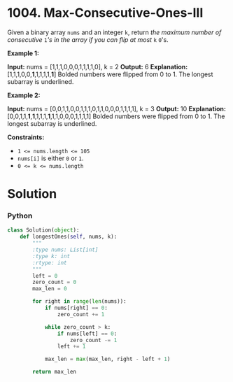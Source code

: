 # 1004. Max-Consecutive-Ones-III

Given a binary array  `nums`  and an integer  `k`, return  _the maximum number of consecutive_ `1`_'s in the array if you can flip at most_  `k`  `0`'s.

**Example 1:**

**Input:** nums = [1,1,1,0,0,0,1,1,1,1,0], k = 2
**Output:** 6
**Explanation:** [1,1,1,0,0,**1**,1,1,1,1,**1**]
Bolded numbers were flipped from 0 to 1. The longest subarray is underlined.

**Example 2:**

**Input:** nums = [0,0,1,1,0,0,1,1,1,0,1,1,0,0,0,1,1,1,1], k = 3
**Output:** 10
**Explanation:** [0,0,1,1,**1**,**1**,1,1,1,**1**,1,1,0,0,0,1,1,1,1]
Bolded numbers were flipped from 0 to 1. The longest subarray is underlined.

**Constraints:**

-   `1 <= nums.length <= 105`
-   `nums[i]`  is either  `0`  or  `1`.
-   `0 <= k <= nums.length`

# Solution

### Python

```python
class Solution(object):
    def longestOnes(self, nums, k):
        """
        :type nums: List[int]
        :type k: int
        :rtype: int
        """
        left = 0
        zero_count = 0
        max_len = 0

        for right in range(len(nums)):
            if nums[right] == 0:
                zero_count += 1

            while zero_count > k:
                if nums[left] == 0:
                    zero_count -= 1
                left += 1

            max_len = max(max_len, right - left + 1)

        return max_len
```